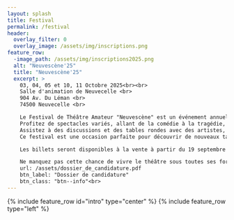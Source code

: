 ```yaml
---
layout: splash
title: Festival
permalink: /festival
header:
  overlay_filter: 0
  overlay_image: /assets/img/inscriptions.png 
feature_row:
  -image_path: /assets/img/inscriptions2025.png
  alt: "Neuvescène'25"
  title: "Neuvescène'25"
  excerpt: >
    03, 04, 05 et 10, 11 Octobre 2025<br><br>
    Salle d'animation de Neuvecelle <br>
    904 Av. Du Léman <br>
    74500 Neuvecelle <br>

    Le Festival de Théâtre Amateur "Neuvescène" est un événement annuel qui célèbre la créativité et le talent des artistes amateurs. Ce festival offre une plateforme unique aux compagnies de théâtre amateur pour présenter leurs œuvres originales et leurs adaptations de classiques.
    Profitez de spectacles variés, allant de la comédie à la tragédie, en passant par le théâtre contemporain et les pièces classiques.
    Assistez à des discussions et des tables rondes avec des artistes, et metteurs en scène pour échanger sur le monde du théâtre amateur.
    Ce festival est une occasion parfaite pour découvrir de nouveaux talents, soutenir la scène théâtrale et partager des moments inoubliables avec d'autres passionnés de théâtre. Que vous soyez un amateur de théâtre ou un artiste en herbe, "Neuvescène" vous promet une expérience enrichissante et divertissante.<br>

    Les billets seront disponibles à la vente à partir du 19 septembre 2025<br>

    Ne manquez pas cette chance de vivre le théâtre sous toutes ses formes !
    url: /assets/dossier_de_candidature.pdf
    btn_label: "Dossier de candidature"
    btn_class: "btn--info"<br>
---
```


{% include feature_row id="intro" type="center" %}
{% include feature_row type="left" %}


